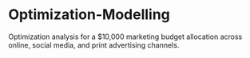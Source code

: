 # Optimization-Modelling
Optimization analysis for a $10,000 marketing budget allocation across online, social media, and print advertising channels.
